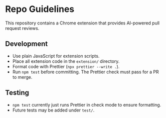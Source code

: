 # Repo Guidelines

This repository contains a Chrome extension that provides AI-powered pull request reviews.

## Development
- Use plain JavaScript for extension scripts.
- Place all extension code in the `extension/` directory.
- Format code with Prettier (`npx prettier --write .`).
- Run `npm test` before committing. The Prettier check must pass for a PR to merge.

## Testing
- `npm test` currently just runs Prettier in check mode to ensure formatting.
- Future tests may be added under `test/`.

